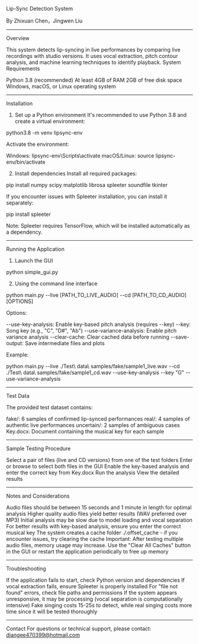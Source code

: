 Lip-Sync Detection System

By Zhixuan Chen，Jingwen Liu

------------------------------------------------
Overview

This system detects lip-syncing in live performances by comparing live recordings with studio versions. It uses vocal extraction, pitch contour analysis, and machine learning techniques to identify playback.
System Requirements

Python 3.8 (recommended)
At least 4GB of RAM
2GB of free disk space
Windows, macOS, or Linux operating system

------------------------------------------------
Installation

1. Set up a Python environment
It's recommended to use Python 3.8 and create a virtual environment:

python3.8 -m venv lipsync-env

Activate the environment:

Windows: lipsync-env\Scripts\activate
macOS/Linux: source lipsync-env/bin/activate

2. Install dependencies
Install all required packages:

pip install numpy scipy matplotlib librosa spleeter soundfile tkinter

If you encounter issues with Spleeter installation, you can install it separately:

pip install spleeter

Note: Spleeter requires TensorFlow, which will be installed automatically as a dependency.

------------------------------------------------
Running the Application

1. Launch the GUI

python simple_gui.py

2. Using the command line interface

python main.py --live [PATH_TO_LIVE_AUDIO] --cd [PATH_TO_CD_AUDIO] [OPTIONS]

Options:

--use-key-analysis: Enable key-based pitch analysis (requires --key)
--key: Song key (e.g., "C", "D#", "Ab")
--use-variance-analysis: Enable pitch variance analysis
--clear-cache: Clear cached data before running
--save-output: Save intermediate files and plots

Example:

python main.py --live ./Test\ data\ samples/fake/sample1_live.wav --cd ./Test\ data\ samples/fake/sample1_cd.wav --use-key-analysis --key "G" --use-variance-analysis

------------------------------------------------
Test Data

The provided test dataset contains:

fake/: 6 samples of confirmed lip-synced performances
real/: 4 samples of authentic live performances
uncertain/: 2 samples of ambiguous cases
Key.docx: Document containing the musical key for each sample

------------------------------------------------
Sample Testing Procedure

Select a pair of files (live and CD versions) from one of the test folders
Enter or browse to select both files in the GUI
Enable the key-based analysis and enter the correct key from Key.docx
Run the analysis
View the detailed results

------------------------------------------------
Notes and Considerations

Audio files should be between 15 seconds and 1 minute in length for optimal analysis
Higher quality audio files yield better results (WAV preferred over MP3)
Initial analysis may be slow due to model loading and vocal separation
For better results with key-based analysis, ensure you enter the correct musical key
The system creates a cache folder ./.offset_cache - if you encounter issues, try clearing the cache
Important: After testing multiple audio files, memory usage may increase. Use the "Clear All Caches" button in the GUI or restart the application periodically to free up memory

------------------------------------------------
Troubleshooting

If the application fails to start, check Python version and dependencies 
If vocal extraction fails, ensure Spleeter is properly installed 
For "file not found" errors, check file paths and permissions 
If the system appears unresponsive, it may be processing (vocal separation is computationally intensive) 
Fake singing costs 15-25s to detect, while real singing costs more time since it will be tested thoroughly

------------------------------------------------
Contact
For questions or technical support, please contact: diangee470399@hotmail.com
